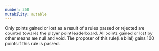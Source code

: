 ```yaml
---
number: 358
mutability: mutable
---
```


Only points gained or lost as a result of a rules passed or rejected are counted towards the player point leaderboard. All points gained or lost by other means are null and void. The proposer of this rule(i.e bilal) gains 100 points if this rule is passed.

